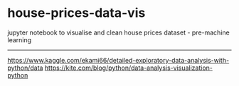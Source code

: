 # house-prices-data-vis
jupyter notebook to visualise and clean house prices dataset - pre-machine learning

---
https://www.kaggle.com/ekami66/detailed-exploratory-data-analysis-with-python/data
https://kite.com/blog/python/data-analysis-visualization-python
